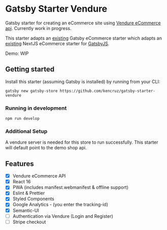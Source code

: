 # Gatsby Starter Vendure
Gatsby starter for creating an eCommerce site using [Vendure eCommerce api](https://www.vendure.io). Currently work in progress.

This starter adapts an [existing](https://github.com/parmsang/gatsby-starter-ecommerce) Gatsby eCommerce starter which adapts an [existing](https://github.com/moltin-examples/nextjs-demo-store) NextJS eCommerce starter for [GatsbyJS](https://www.gatsbyjs.org/).

Demo: WIP

## Getting started

Install this starter (assuming Gatsby is installed) by running from your CLI:

`gatsby new gatsby-store https://github.com/kencruz/gatsby-starter-vendure`

### Running in development

`npm run develop`

### Additional Setup

A vendure server is needed for this store to run successfully. This starter will default point to the demo shop api.

## Features

  - [x] Vendure eCommerce API
  - [x] React 16
  - [x] PWA (includes manifest.webmanifest & offline support)
  - [x] Eslint & Prettier
  - [x] Styled Components
  - [x] Google Analytics - (you enter the tracking-id)
  - [x] Semantic-UI
  - [ ] Authentication via Vendure (Login and Register)
  - [ ] Stripe checkout
